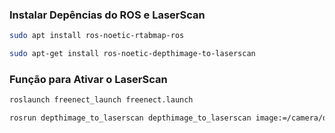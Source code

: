 ### Instalar Depências do ROS e LaserScan 

``` bash
sudo apt install ros-noetic-rtabmap-ros
```
``` bash
sudo apt-get install ros-noetic-depthimage-to-laserscan
```

### Função para Ativar o LaserScan

``` bash
roslaunch freenect_launch freenect.launch
``` 
``` bash
rosrun depthimage_to_laserscan depthimage_to_laserscan image:=/camera/depth/image_raw
```
